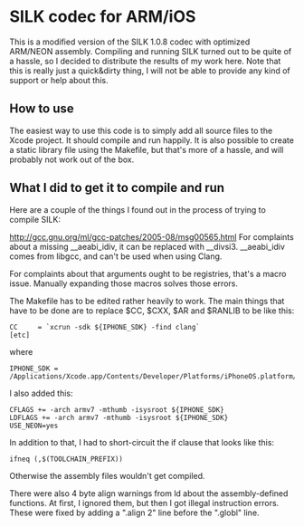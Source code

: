 # SILK codec for ARM/iOS

This is a modified version of the SILK 1.0.8 codec with optimized ARM/NEON assembly. Compiling and
running SILK turned out to be quite of a hassle, so I decided to distribute the results of my work here.
Note that this is really just a quick&dirty thing, I will not be able to provide any kind of support
or help about this.

## How to use

The easiest way to use this code is to simply add all source files to the Xcode project. It should
compile and run happily. It is also possible to create a static library file using the Makefile,
but that's more of a hassle, and will probably not work out of the box.

##  What I did to get it to compile and run

Here are a couple of the things I found out in the process
of trying to compile SILK:

http://gcc.gnu.org/ml/gcc-patches/2005-08/msg00565.html
For complaints about a missing __aeabi_idiv, it can be
replaced with __divsi3. __aeabi_idiv comes from libgcc,
and can't be used when using Clang.

For complaints about that arguments ought to be registries,
that's a macro issue. Manually expanding those macros solves
those errors.

The Makefile has to be edited rather heavily to work.
The main things that have to be done are to replace $CC,
$CXX, $AR and $RANLIB to be like this:

    CC     = `xcrun -sdk ${IPHONE_SDK} -find clang`
    [etc]

where

    IPHONE_SDK = /Applications/Xcode.app/Contents/Developer/Platforms/iPhoneOS.platform/Developer/SDKs/iPhoneOS5.1.sdk

I also added this:

    CFLAGS += -arch armv7 -mthumb -isysroot ${IPHONE_SDK}
    LDFLAGS += -arch armv7 -mthumb -isysroot ${IPHONE_SDK}
    USE_NEON=yes

In addition to that, I had to short-circuit the if clause
that looks like this:

    ifneq (,$(TOOLCHAIN_PREFIX))

Otherwise the assembly files wouldn't get compiled.

There were also 4 byte align warnings from ld about the assembly-defined
functions. At first, I ignored them, but then I got illegal instruction
errors. These were fixed by adding a ".align 2" line before the ".globl"
line.

